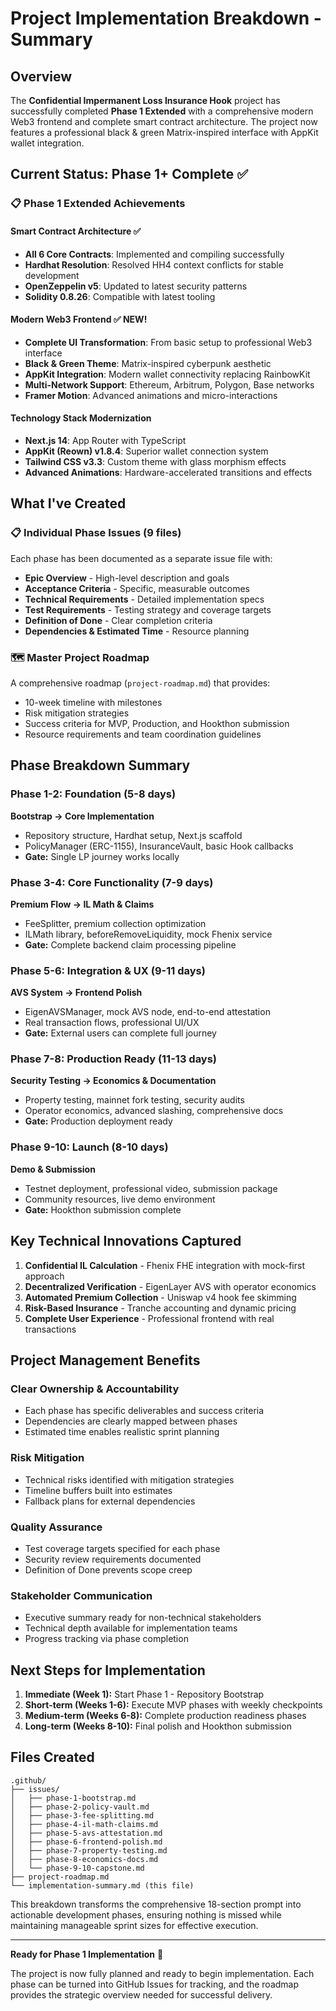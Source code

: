 # Project Implementation Breakdown - Summary

## Overview

The **Confidential Impermanent Loss Insurance Hook** project has successfully completed **Phase 1 Extended** with a comprehensive modern Web3 frontend and complete smart contract architecture. The project now features a professional black & green Matrix-inspired interface with AppKit wallet integration.

## Current Status: Phase 1+ Complete ✅

### 📋 **Phase 1 Extended Achievements**

#### **Smart Contract Architecture** ✅

- **All 6 Core Contracts**: Implemented and compiling successfully
- **Hardhat Resolution**: Resolved HH4 context conflicts for stable development
- **OpenZeppelin v5**: Updated to latest security patterns
- **Solidity 0.8.26**: Compatible with latest tooling

#### **Modern Web3 Frontend** ✅ **NEW!**

- **Complete UI Transformation**: From basic setup to professional Web3 interface
- **Black & Green Theme**: Matrix-inspired cyberpunk aesthetic
- **AppKit Integration**: Modern wallet connectivity replacing RainbowKit
- **Multi-Network Support**: Ethereum, Arbitrum, Polygon, Base networks
- **Framer Motion**: Advanced animations and micro-interactions

#### **Technology Stack Modernization**

- **Next.js 14**: App Router with TypeScript
- **AppKit (Reown) v1.8.4**: Superior wallet connection system
- **Tailwind CSS v3.3**: Custom theme with glass morphism effects
- **Advanced Animations**: Hardware-accelerated transitions and effects

## What I've Created

### 📋 Individual Phase Issues (9 files)

Each phase has been documented as a separate issue file with:

- **Epic Overview** - High-level description and goals
- **Acceptance Criteria** - Specific, measurable outcomes
- **Technical Requirements** - Detailed implementation specs
- **Test Requirements** - Testing strategy and coverage targets
- **Definition of Done** - Clear completion criteria
- **Dependencies & Estimated Time** - Resource planning

### 🗺️ Master Project Roadmap

A comprehensive roadmap (`project-roadmap.md`) that provides:

- 10-week timeline with milestones
- Risk mitigation strategies
- Success criteria for MVP, Production, and Hookthon submission
- Resource requirements and team coordination guidelines

## Phase Breakdown Summary

### Phase 1-2: Foundation (5-8 days)

**Bootstrap → Core Implementation**

- Repository structure, Hardhat setup, Next.js scaffold
- PolicyManager (ERC-1155), InsuranceVault, basic Hook callbacks
- **Gate:** Single LP journey works locally

### Phase 3-4: Core Functionality (7-9 days)

**Premium Flow → IL Math & Claims**

- FeeSplitter, premium collection optimization
- ILMath library, beforeRemoveLiquidity, mock Fhenix service
- **Gate:** Complete backend claim processing pipeline

### Phase 5-6: Integration & UX (9-11 days)

**AVS System → Frontend Polish**

- EigenAVSManager, mock AVS node, end-to-end attestation
- Real transaction flows, professional UI/UX
- **Gate:** External users can complete full journey

### Phase 7-8: Production Ready (11-13 days)

**Security Testing → Economics & Documentation**

- Property testing, mainnet fork testing, security audits
- Operator economics, advanced slashing, comprehensive docs
- **Gate:** Production deployment ready

### Phase 9-10: Launch (8-10 days)

**Demo & Submission**

- Testnet deployment, professional video, submission package
- Community resources, live demo environment
- **Gate:** Hookthon submission complete

## Key Technical Innovations Captured

1. **Confidential IL Calculation** - Fhenix FHE integration with mock-first approach
2. **Decentralized Verification** - EigenLayer AVS with operator economics
3. **Automated Premium Collection** - Uniswap v4 hook fee skimming
4. **Risk-Based Insurance** - Tranche accounting and dynamic pricing
5. **Complete User Experience** - Professional frontend with real transactions

## Project Management Benefits

### Clear Ownership & Accountability

- Each phase has specific deliverables and success criteria
- Dependencies are clearly mapped between phases
- Estimated time enables realistic sprint planning

### Risk Mitigation

- Technical risks identified with mitigation strategies
- Timeline buffers built into estimates
- Fallback plans for external dependencies

### Quality Assurance

- Test coverage targets specified for each phase
- Security review requirements documented
- Definition of Done prevents scope creep

### Stakeholder Communication

- Executive summary ready for non-technical stakeholders
- Technical depth available for implementation teams
- Progress tracking via phase completion

## Next Steps for Implementation

1. **Immediate (Week 1):** Start Phase 1 - Repository Bootstrap
2. **Short-term (Weeks 1-6):** Execute MVP phases with weekly checkpoints
3. **Medium-term (Weeks 6-8):** Complete production readiness phases
4. **Long-term (Weeks 8-10):** Final polish and Hookthon submission

## Files Created

```
.github/
├── issues/
│   ├── phase-1-bootstrap.md
│   ├── phase-2-policy-vault.md
│   ├── phase-3-fee-splitting.md
│   ├── phase-4-il-math-claims.md
│   ├── phase-5-avs-attestation.md
│   ├── phase-6-frontend-polish.md
│   ├── phase-7-property-testing.md
│   ├── phase-8-economics-docs.md
│   └── phase-9-10-capstone.md
├── project-roadmap.md
└── implementation-summary.md (this file)
```

This breakdown transforms the comprehensive 18-section prompt into actionable development phases, ensuring nothing is missed while maintaining manageable sprint sizes for effective execution.

---

**Ready for Phase 1 Implementation** 🚀

The project is now fully planned and ready to begin implementation. Each phase can be turned into GitHub Issues for tracking, and the roadmap provides the strategic overview needed for successful delivery.

